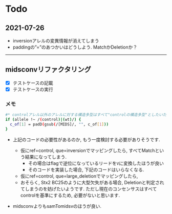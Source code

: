 # Todo


## 2021-07-26
+ inversionアレルの変異情報が消えてしまう
+ paddingの”=”のあつかいはどうしよう. MatchかDeletionか？

---
## midsconvリファクタリング

+ [x] テストケースの記載
+ [x] テストケースの実行

### メモ
```sh
#* controlアレル以外のアレルに対する構造多型はすべて"controlの構造多型"としたいため, ミスマッチスコアを高くする
if (allele !~ /(control)|(wt)/) {
  c_of[1] = padD(gsub(/[MIDS]/, "", c_of[1]))
}
```
+ 上記のコードの必要性があるのか, もう一度検討する必要がありそうです.
  + 仮にref=control, que=inversionでマッピングしたら, すべてMatchという結果になってしまう.
    + その場合はflagで逆位になっているリードを`V`に変換したほうが良い
    + そのコードを実装した場合, 下記のコードはいらなくなる.
  + 仮にref=control, que=large_deletionでマッピングしたら, 
  + おそらく, Stx2 BC25のように大型欠失がある場合, Deletionと判定されてしまうのを妨げたいようです. ただし現在のコンセンサスはすべてcontrolを基準にするため, 必要がないと思います.

+ midsconvよりもsamTomidsvのほうが良い. 